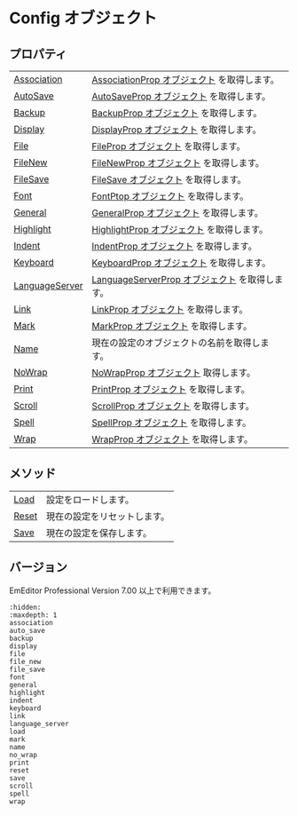 # Config オブジェクト

## プロパティ

|     |     |
| --- | --- |
| [Association](association) | [AssociationProp オブジェクト](../association_prop/index) を取得します。 |
| [AutoSave](auto_save) | [AutoSaveProp オブジェクト](../auto_save_prop/index) を取得します。 |
| [Backup](backup) | [BackupProp オブジェクト](../backup_prop/index) を取得します。 |
| [Display](display) | [DisplayProp オブジェクト](../display_prop/index) を取得します。 |
| [File](file) | [FileProp オブジェクト](../file_prop/index) を取得します。 |
| [FileNew](file_new) | [FileNewProp オブジェクト](../file_new_prop/index) を取得します。 |
| [FileSave](file_save) | [FileSave オブジェクト](../file_save_prop/index) を取得します。 |
| [Font](font) | [FontPtop オブジェクト](../font_prop/index) を取得します。 |
| [General](general) | [GeneralProp オブジェクト](../general_prop/index) を取得します。 |
| [Highlight](highlight) | [HighlightProp オブジェクト](../highlight_prop/index) を取得します。 |
| [Indent](indent) | [IndentProp オブジェクト](../indent_prop/index) を取得します。 |
| [Keyboard](keyboard) | [KeyboardProp オブジェクト](../keyboard_prop/index) を取得します。 |
| [LanguageServer](language_server) | [LanguageServerProp オブジェクト](../language_server_prop/index) を取得します。 |
| [Link](link) | [LinkProp オブジェクト](../link_prop/index) を取得します。 |
| [Mark](mark) | [MarkProp オブジェクト](../mark_prop/index) を取得します。 |
| [Name](name) | 現在の設定のオブジェクトの名前を取得します。 |
| [NoWrap](no_wrap) | [NoWrapProp オブジェクト](../no_wrap_prop/index) 取得します。 |
| [Print](print) | [PrintProp オブジェクト](../print_prop/index) を取得します。 |
| [Scroll](scroll) | [ScrollProp オブジェクト](../scroll_prop/index) を取得します。 |
| [Spell](spell) | [SpellProp オブジェクト](../spell_prop/index) を取得します。 |
| [Wrap](wrap) | [WrapProp オブジェクト](../wrap_prop/index) を取得します。 |

## メソッド

|     |     |
| --- | --- |
| [Load](load) | 設定をロードします。 |
| [Reset](reset) | 現在の設定をリセットします。 |
| [Save](save) | 現在の設定を保存します。 |

## バージョン

EmEditor Professional Version 7.00 以上で利用できます。


```{toctree}
:hidden:
:maxdepth: 1
association
auto_save
backup
display
file
file_new
file_save
font
general
highlight
indent
keyboard
link
language_server
load
mark
name
no_wrap
print
reset
save
scroll
spell
wrap
```
